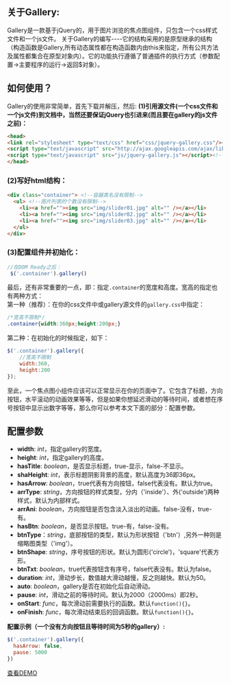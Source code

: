 ## 关于Gallery:

Gallery是一款基于jQuery的，用于图片浏览的焦点图组件，只包含一个css样式文件和一个js文件。
关于Gallery的编写----它的结构采用的是原型继承的结构（构造函数是Gallery,所有动态属性都在构造函数内由this来指定，所有公共方法及属性都集合在原型对象内）。它的功能执行遵循了普通插件的执行方式（参数配置->主要程序的运行->返回$对象）。

## 如何使用？

Gallery的使用非常简单，首先下载并解压，然后:
**(1)引用源文件(一个css文件和一个js文件)到文档中，当然还要保证jQuery也引进来(而且要在gallery的js文件之前)：**

```html
<head>
<link rel="stylesheet" type="text/css" href="css/jquery-gallery.css"/><!--此为要引用的样式文件-->
<script type="text/javascript" src="http://ajax.googleapis.com/ajax/libs/jquery/1.10.2/jquery.min.js"></script>
<script type="text/javascript" src="js/jquery-gallery.js"></script><!--此处为要引用的js文件-->
</head>
```

### (2)写好html结构：

```html
<div class="container"> <!--容器类名没有限制-->
  <ul> <!--图片列表的个数没有限制-->
    <li><a href=""><img src="img/slider01.jpg" alt="" /></a></li>
    <li><a href=""><img src="img/slider02.jpg" alt="" /></a></li>
    <li><a href=""><img src="img/slider03.jpg" alt="" /></a></li>
  </ul>
</div>
```

### (3)配置组件并初始化：

```javascript
//在DOM Ready之后：
 $('.container').gallery()
```

最后，还有非常重要的一点，即：指定`.container`的宽度和高度。宽高的指定也有两种方式：   
第一种（推荐）：在你的css文件中或gallery源文件的`gallery.css`中指定：

```css
/*宽高不限制*/
.container{width:360px;height:200px;}
```

第二种：在初始化的时候指定，如下：

```javascript
$('.container').gallery({
    //宽高不限制
    width:360,
    height:200
});
```

至此，一个焦点图小组件应该可以正常显示在你的页面中了。它包含了标题，方向按钮，水平滚动的动画效果等等，但是如果你想延迟滑动的等待时间，或者想在序号按钮中显示出数字等等，那么你可以参考本文下面的部分：配置参数。

## 配置参数

* **width**: _int_，指定gallery的宽度。
* **height**: _int_，指定gallery的高度。
* **hasTitle**: _boolean_，是否显示标题，true-显示，false-不显示。
* **shaHeight**: _int_，表示标题阴影背景的高度，默认高度为36即36px。
* **hasArrow**: _boolean_，true代表有方向按钮，false代表没有。默认为true。
* **arrType**: _string_，方向按钮的样式类型，分内（'inside'）、外('outside')两种样式，默认为内部样式。
* **arrAni**: _boolean_，方向按钮是否包含淡入淡出的动画。false-没有，true-有。
* **hasBtn**: _boolean_，是否显示按钮。true-有，false-没有。
* **btnType**：_string_，底部按钮的类型，默认为形状按钮（'btn'）,另外一种则是缩略图类型（'img'）。
* **btnShape**: _string_，序号按钮的形状。默认为圆形('circle')，'square'代表方形。
* **btnTxt**: _boolean_，true代表按钮含有序号，false代表没有。默认为false。
* **duration**: _int_，滑动步长，数值越大滑动越慢，反之则越快。默认为50。
* **auto**: _boolean_，gallery是否在初始化后自动滑动。
* **pause**: _int_，滑动之前的等待时间。默认为2000（2000ms）即2秒。
* **onStart**: _func_，每次滑动前需要执行的函数。默认`function(){}`。
* **onFinish**: _func_，每次滑动结束后的回调函数。默认`function(){}`。

**配置示例（一个没有方向按钮且等待时间为5秒的gallery）:**

```javascript
$('.container').gallery({
  hasArrow: false,
  pause: 5000
})
```

[查看DEMO](demo/)
